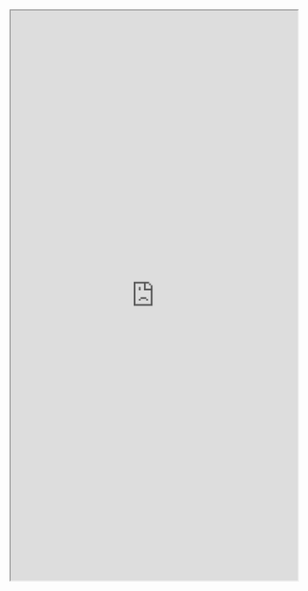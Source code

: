 <iframe 
src="https://coda.io/embed/jD38E5fJk_/#Full-Active-Inference-Ontology_tuuOJ_Ew/r26&view=full&viewMode=embedplay&hideSections=true" 
width=900 
height=1000 
style="max-width: 100%;" 
allow="fullscreen">
</iframe>